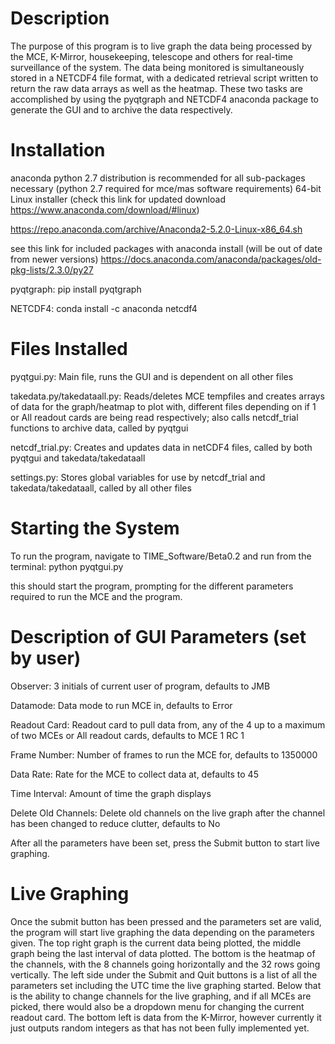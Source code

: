 # Description
  The purpose of this program is to live graph the data being processed by the
  MCE, K-Mirror, housekeeping, telescope and others for real-time surveillance of the system.
  The data being monitored is simultaneously stored in a NETCDF4 file format, with a dedicated retrieval script written to return the raw data arrays as well as the heatmap. These two tasks are accomplished by using the pyqtgraph and NETCDF4 anaconda package to generate the GUI and to archive the data respectively.


# Installation
  anaconda python 2.7 distribution is recommended for all sub-packages necessary
  (python 2.7 required for mce/mas software requirements)
  64-bit Linux installer (check this link for updated download https://www.anaconda.com/download/#linux)

  https://repo.anaconda.com/archive/Anaconda2-5.2.0-Linux-x86_64.sh

  see this link for included packages with anaconda install (will be out of date from newer versions)
  https://docs.anaconda.com/anaconda/packages/old-pkg-lists/2.3.0/py27

  pyqtgraph:
  pip install pyqtgraph

  NETCDF4:
  conda install -c anaconda netcdf4


# Files Installed
  pyqtgui.py: Main file, runs the GUI and is dependent on all other files

  takedata.py/takedataall.py: Reads/deletes MCE tempfiles and creates arrays of data for
  the graph/heatmap to plot with, different files depending on if 1 or All readout
  cards are being read respectively; also calls netcdf_trial functions to archive
  data, called by pyqtgui

  netcdf_trial.py: Creates and updates data in netCDF4 files, called by both pyqtgui
  and takedata/takedataall

  settings.py: Stores global variables for use by netcdf_trial and takedata/takedataall,
  called by all other files


# Starting the System
  To run the program, navigate to TIME_Software/Beta0.2 and run from the terminal:
  python pyqtgui.py

  this should start the program, prompting for the different parameters required
  to run the MCE and the program.


# Description of GUI Parameters (set by user)

  Observer: 3 initials of current user of program, defaults to JMB

  Datamode: Data mode to run MCE in, defaults to Error

  Readout Card: Readout card to pull data from, any of the 4 up to a maximum of
  two MCEs or All readout cards, defaults to MCE 1 RC 1

  Frame Number: Number of frames to run the MCE for, defaults to 1350000

  Data Rate: Rate for the MCE to collect data at, defaults to 45

  Time Interval: Amount of time the graph displays

  Delete Old Channels: Delete old channels on the live graph after the channel
  has been changed to reduce clutter, defaults to No

  After all the parameters have been set, press the Submit button to start live
  graphing.


# Live Graphing
  Once the submit button has been pressed and the parameters set are valid, the
  program will start live graphing the data depending on the parameters given.
  The top right graph is the current data being plotted, the middle graph being
  the last interval of data plotted. The bottom is the heatmap of the channels,
  with the 8 channels going horizontally and the 32 rows going vertically.
  The left side under the Submit and Quit buttons is a list of all the parameters
  set including the UTC time the live graphing started. Below that is the ability
  to change channels for the live graphing, and if all MCEs are picked, there
  would also be a dropdown menu for changing the current readout card. The bottom
  left is data from the K-Mirror, however currently it just outputs random integers
  as that has not been fully implemented yet.
